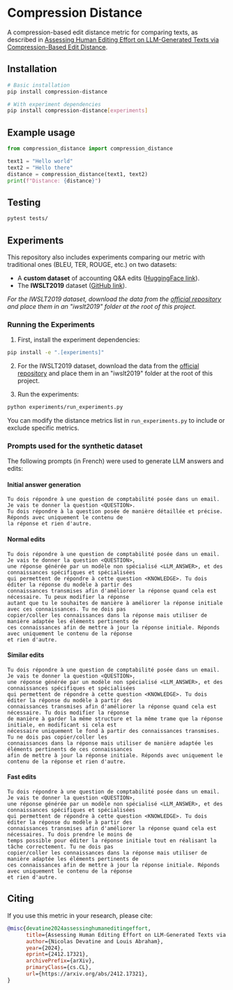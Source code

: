 # Compression Distance

A compression-based edit distance metric for comparing texts, as described in [Assessing Human Editing Effort on LLM-Generated Texts via Compression-Based Edit Distance](https://arxiv.org/abs/2412.17321).

## Installation

```bash
# Basic installation
pip install compression-distance

# With experiment dependencies
pip install compression-distance[experiments]
```

## Example usage

```python
from compression_distance import compression_distance

text1 = "Hello world"
text2 = "Hello there"
distance = compression_distance(text1, text2)
print(f"Distance: {distance}")
```

## Testing

```bash
pytest tests/
```

## Experiments

This repository also includes experiments comparing our metric with traditional ones (BLEU, TER, ROUGE, etc.) on two datasets:

- A **custom dataset** of accounting Q&A edits ([HuggingFace link](https://huggingface.co/datasets/Tiime/fr-qa-accounting-edits)).
- The **IWSLT2019** dataset ([GitHub link](https://github.com/carolscarton/iwslt2019)).

*For the IWSLT2019 dataset, download the data from the [official repository](https://github.com/carolscarton/iwslt2019) and place them in an "iwslt2019" folder at the root of this project.*

### Running the Experiments

1. First, install the experiment dependencies:
```bash
pip install -e ".[experiments]"
```

2. For the IWSLT2019 dataset, download the data from the [official repository](https://github.com/carolscarton/iwslt2019) and place them in an "iwslt2019" folder at the root of this project.

3. Run the experiments:
```bash
python experiments/run_experiments.py
```

You can modify the distance metrics list in `run_experiments.py` to include or exclude specific metrics.

### Prompts used for the synthetic dataset

The following prompts (in French) were used to generate LLM answers and edits:

#### Initial answer generation
```text
Tu dois répondre à une question de comptabilité posée dans un email. Je vais te donner la question <QUESTION>. 
Tu dois répondre à la question posée de manière détaillée et précise. Réponds avec uniquement le contenu de 
la réponse et rien d'autre.
```

#### **Normal** edits
```text
Tu dois répondre à une question de comptabilité posée dans un email. Je vais te donner la question <QUESTION>, 
une réponse générée par un modèle non spécialisé <LLM_ANSWER>, et des connaissances spécifiques et spécialisées 
qui permettent de répondre à cette question <KNOWLEDGE>. Tu dois éditer la réponse du modèle à partir des 
connaissances transmises afin d'améliorer la réponse quand cela est nécessaire. Tu peux modifier la réponse 
autant que tu le souhaites de manière à améliorer la réponse initiale avec ces connaissances. Tu ne dois pas 
copier/coller les connaissances dans la réponse mais utiliser de manière adaptée les éléments pertinents de 
ces connaissances afin de mettre à jour la réponse initiale. Réponds avec uniquement le contenu de la réponse 
et rien d'autre.
```

#### **Similar** edits
```text
Tu dois répondre à une question de comptabilité posée dans un email. Je vais te donner la question <QUESTION>, 
une réponse générée par un modèle non spécialisé <LLM_ANSWER>, et des connaissances spécifiques et spécialisées 
qui permettent de répondre à cette question <KNOWLEDGE>. Tu dois éditer la réponse du modèle à partir des 
connaissances transmises afin d'améliorer la réponse quand cela est nécessaire. Tu dois modifier la réponse 
de manière à garder la même structure et la même trame que la réponse initiale, en modificant si cela est 
nécessaire uniquement le fond à partir des connaissances transmises. Tu ne dois pas copier/coller les 
connaissances dans la réponse mais utiliser de manière adaptée les éléments pertinents de ces connaissances 
afin de mettre à jour la réponse initiale. Réponds avec uniquement le contenu de la réponse et rien d'autre.
```

#### **Fast** edits
```text
Tu dois répondre à une question de comptabilité posée dans un email. Je vais te donner la question <QUESTION>, 
une réponse générée par un modèle non spécialisé <LLM_ANSWER>, et des connaissances spécifiques et spécialisées 
qui permettent de répondre à cette question <KNOWLEDGE>. Tu dois éditer la réponse du modèle à partir des 
connaissances transmises afin d'améliorer la réponse quand cela est nécessaires. Tu dois prendre le moins de 
temps possible pour éditer la réponse initiale tout en réalisant la tâche correctement. Tu ne dois pas 
copier/coller les connaissances dans la réponse mais utiliser de manière adaptée les éléments pertinents de 
ces connaissances afin de mettre à jour la réponse initiale. Réponds avec uniquement le contenu de la réponse 
et rien d'autre.
```

## Citing

If you use this metric in your research, please cite:
```bibtex
@misc{devatine2024assessinghumaneditingeffort,
      title={Assessing Human Editing Effort on LLM-Generated Texts via Compression-Based Edit Distance}, 
      author={Nicolas Devatine and Louis Abraham},
      year={2024},
      eprint={2412.17321},
      archivePrefix={arXiv},
      primaryClass={cs.CL},
      url={https://arxiv.org/abs/2412.17321}, 
}
```